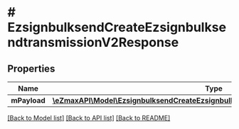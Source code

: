 # # EzsignbulksendCreateEzsignbulksendtransmissionV2Response

## Properties

Name | Type | Description | Notes
------------ | ------------- | ------------- | -------------
**mPayload** | [**\eZmaxAPI\Model\EzsignbulksendCreateEzsignbulksendtransmissionV2ResponseMPayload**](EzsignbulksendCreateEzsignbulksendtransmissionV2ResponseMPayload.md) |  |

[[Back to Model list]](../../README.md#models) [[Back to API list]](../../README.md#endpoints) [[Back to README]](../../README.md)
